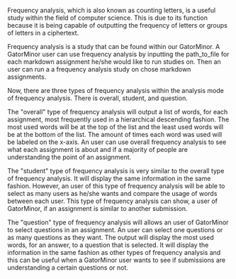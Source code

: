 Frequency analysis, which is also known as counting letters, is a useful study within the field of computer science. This is due to its function because it is being capable of outputting the frequency of letters or groups of letters in a ciphertext.

Frequency analysis is a study that can be found within our GatorMinor. A GatorMinor user can use frequency analysis by inputting the path_to_file for each markdown assignment he/she would like to run studies on. Then an user can run a a frequency analysis study on chose markdown assignments.

Now, there are three types of frequency analysis within the analysis mode of frequency analysis. There is overall, student, and question.

The "overall" type of frequency analysis will output a list of words, for each assignment, most frequently used in a hierarchical descending fashion. The most used words will be at the top of the list and the least used words will be at the bottom of the list. The amount of times each word was used will be labeled on the x-axis. An user can use overall frequency analysis to see what each assignment is about and if a majority of people are understanding the point of an assignment.

The "student" type of frequency analysis is very similar to the overall type of frequency analysis. It will display the same information in the same fashion. However, an user of this type of frequency analysis will be able to select as many users as he/she wants and compare the usage of words between each user. This type of frequency analysis can show, a user of GatorMinor, if an assignment is similar to another submission.

The "question" type of frequency analysis will allows an user of GatorMinor to select questions in an assignment. An user can select one questions or as many questions as they want. The output will display the most used words, for an answer, to a question that is selected. It will display the information in the same fashion as other types of frequency analysis and this can be useful when a GatorMinor user wants to see if submissions are understanding a certain questions or not.
